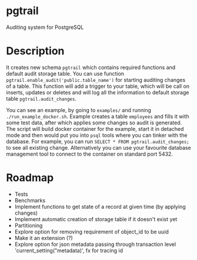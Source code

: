 # pgtrail
Auditing system for PostgreSQL

# Description

It creates new schema `pgtrail` which contains required functions and default audit storage table.
You can use function `pgtrail.enable_audit('public.table_name')` for starting auditing changes of a table.
This function will add a trigger to your table, which will be call on inserts, updates or deletes and will log
all the information to default storage table `pgtrail.audit_changes`.

You can see an example, by going to `examples/` and running `./run_example_docker.sh`. Example creates a table `employees`
and fills it with some test data, after which applies some changes so audit is generated. The script will build docker container 
for the example, start it in detached mode and then would put you into `psql` tools where you can tinker with the database.
For example, you can run `SELECT * FROM pgtrail.audit_changes;` to see all existing change. Alternatively you can use
your favourite database management tool to connect to the container on standard port 5432.

# Roadmap
- Tests
- Benchmarks
- Implement functions to get state of a record at given time (by applying changes)
- Implement automatic creation of storage table if it doesn't exist yet
- Partitioning
- Explore option for removing requirement of object_id to be uuid
- Make it an extension (?)
- Explore option for json metadata passing through transaction level 'current_setting("metadata)', fx for tracing id 
